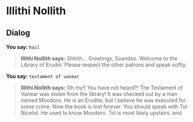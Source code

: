 # Illithi Nollith
## Dialog

**You say:** `hail`



>**Illithi Nollith says:** Shhhh... Greetings, Soandso. Welcome to the Library of Erudin. Please respect the other patrons and speak softly.

**You say:** `testament of vanear`



>**Illithi Nollith says:** Oh my!! You have not heard?! The Testament of Vanear was stolen from the library! It was checked out by a man named Moodoro. He is an Erudite, but I believe he was executed for some crime. Now the book is lost forever. You should speak with Tol Nicelot. He used to know Moodoro. Tol is most likely upstairs.
end


